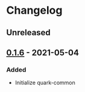 # Changelog

## Unreleased

## [0.1.6] - 2021-05-04
### Added
- Initialize quark-common

[Unreleased]: https://github.com/coditory/quark-common/compare/v0.1.6...HEAD
[0.1.6]: https://github.com/coditory/quark-common/releases/tag/v0.1.6
